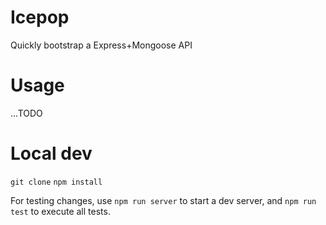 # Icepop
Quickly bootstrap a Express+Mongoose API

# Usage
...TODO

# Local dev

`git clone`
`npm install`

For testing changes, use `npm run server` to start a dev server, and `npm run test` to execute all tests.
